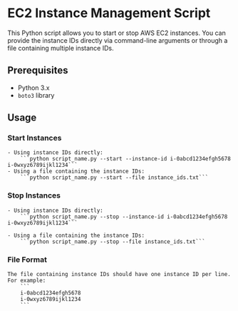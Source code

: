 # EC2 Instance Management Script

This Python script allows you to start or stop AWS EC2 instances. You can provide the instance IDs directly via command-line arguments or through a file containing multiple instance IDs.

## Prerequisites

- Python 3.x
- `boto3` library

## Usage
### Start Instances
    - Using instance IDs directly:
        ```python script_name.py --start --instance-id i-0abcd1234efgh5678 i-0wxyz6789ijkl1234```
    - Using a file containing the instance IDs:
        ```python script_name.py --start --file instance_ids.txt```

### Stop Instances

    - Using instance IDs directly:
        ```python script_name.py --stop --instance-id i-0abcd1234efgh5678 i-0wxyz6789ijkl1234```

    - Using a file containing the instance IDs:
        ```python script_name.py --stop --file instance_ids.txt```


### File Format

    The file containing instance IDs should have one instance ID per line. For example:
        ```
        i-0abcd1234efgh5678
        i-0wxyz6789ijkl1234
        ```